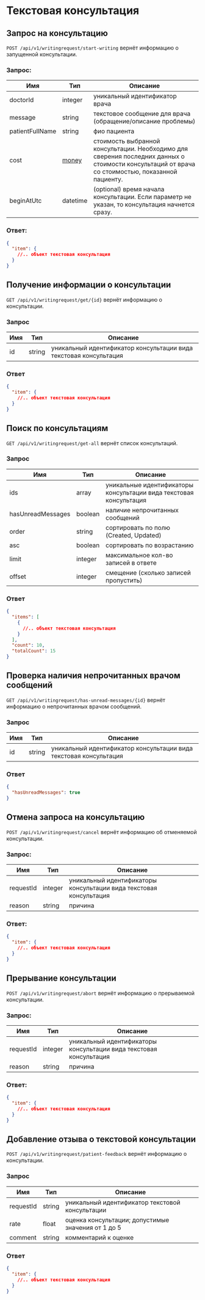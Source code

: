 # Текстовая консультация

## Запрос на консультацию

`POST /api/v1/writingrequest/start-writing` вернёт информацию о запущенной консультации.

### Запрос:

Имя | Тип | Описание
--- | --- | ---
doctorId | integer | уникальный идентификатор врача
message | string | текстовое сообщение для врача (обращение/описание проблемы)
patientFullName | string | фио пациента
cost | [money](https://github.com/doktornarabote/telemedicine-partner-api/blob/master/docs/contracts.md#money) | стоимость выбранной консультации. Необходимо для сверения последних данных о стоимости консультаций от врача со стоимостью, показанной пациенту.
beginAtUtc | datetime | (optional) время начала консультации. Если параметр не указан, то консультация начнется сразу.

### Ответ:

```json
{
  "item": {
    //.. объект текстовая консультация
  }
}
```

## Получение информации о консультации

`GET /api/v1/writingrequest/get/{id}` вернёт информацию о консультации.

### Запрос

Имя | Тип | Описание
--- | --- | ---
id | string | уникальный идентификатор консультации вида текстовая консультация

### Ответ

```json
{
  "item": {
    //.. объект текстовая консультация
  }
}
```

## Поиск по консультациям

`GET /api/v1/writingrequest/get-all` вернёт список консультаций.

### Запрос

Имя | Тип | Описание
--- | --- | ---
ids | array | уникальные идентификаторы консультации вида текстовая консультация
hasUnreadMessages | boolean | наличие непрочитанных сообщений
order | string | сортировать по полю (Created, Updated)
asc | boolean | сортировать по возрастанию
limit | integer | максимальное кол-во записей в ответе
offset | integer | смещение (сколько записей пропустить)

### Ответ

```json
{
  "items": [
    {
      //.. объект текстовая консультация
    }
  ],
  "count": 10,
  "totalCount": 15
}
```

## Проверка наличия непрочитанных врачом сообщений

`GET /api/v1/writingrequest/has-unread-messages/{id}` вернёт информацию о непрочитанных врачом сообщений.

### Запрос

Имя | Тип | Описание
--- | --- | ---
id | string | уникальный идентификатор консультации вида текстовая консультация

### Ответ

```json
{
  "hasUnreadMessages": true
}
```

## Отмена запроса на консультацию

`POST /api/v1/writingrequest/cancel` вернёт информацию об отменяемой консультации.

### Запрос:

Имя | Тип | Описание
--- | --- | ---
requestId | integer | уникальный идентификаторы консультации вида текстовая консультация
reason | string | причина

### Ответ:

```json
{
  "item": {
    //.. объект текстовая консультация
  }
}
```

## Прерывание консультации

`POST /api/v1/writingrequest/abort` вернёт информацию о прерываемой консультации.

### Запрос:

Имя | Тип | Описание
--- | --- | ---
requestId | integer | уникальный идентификаторы консультации вида текстовая консультация
reason | string | причина

### Ответ:

```json
{
  "item": {
    //.. объект текстовая консультация
  }
}
```

## Добавление отзыва о текстовой консультации

`POST /api/v1/writingrequest/patient-feedback` вернёт информацию о консультации.

### Запрос

Имя | Тип | Описание
--- | --- | ---
requestId | string | уникальный идентификатор текстовой консультации
rate | float | оценка консультации; допустимые значения от 1 до 5
comment | string | комментарий к оценке

### Ответ

```json
{
  "item": {
    //.. объект текстовая консультация
  }
}
```
